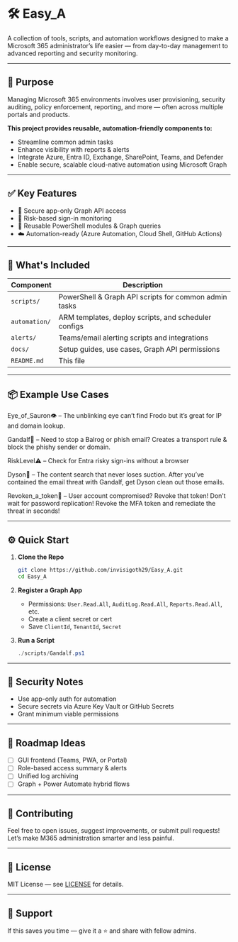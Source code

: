 # 🛠️ Easy_A

A collection of tools, scripts, and automation workflows designed to make a Microsoft 365 administrator’s life easier — from day-to-day management to advanced reporting and security monitoring.

---

## 🚀 Purpose

Managing Microsoft 365 environments involves user provisioning, security auditing, policy enforcement, reporting, and more — often across multiple portals and products.

**This project provides reusable, automation-friendly components to:**

- Streamline common admin tasks
- Enhance visibility with reports & alerts
- Integrate Azure, Entra ID, Exchange, SharePoint, Teams, and Defender
- Enable secure, scalable cloud-native automation using Microsoft Graph

---

## ✅ Key Features

- 🔐 Secure app-only Graph API access
- 🧠 Risk-based sign-in monitoring
- 🧰 Reusable PowerShell modules & Graph queries
- ☁️ Automation-ready (Azure Automation, Cloud Shell, GitHub Actions)


---

## 📁 What's Included

| Component                   | Description                                                  |
|-----------------------------|--------------------------------------------------------------|
| `scripts/`                  | PowerShell & Graph API scripts for common admin tasks        |
| `automation/`               | ARM templates, deploy scripts, and scheduler configs         |
| `alerts/`                   | Teams/email alerting scripts and integrations                |
| `docs/`                     | Setup guides, use cases, Graph API permissions               |
| `README.md`                 | This file                                                   |

---

## 📦 Example Use Cases

Eye_of_Sauron👁️ – The unblinking eye can’t find Frodo but it’s great for IP and domain lookup. 

Gandalf🧙  – Need to stop a Balrog or phish email? Creates a transport rule & block the phishy sender or domain. 

RiskLevel⚠️ – Check for Entra risky sign-ins without a browser 

Dyson💨 – The content search that never loses suction. After you’ve contained the email threat with Gandalf, get Dyson clean out those emails.

Revoken_a_token🎫 – User account compromised? Revoke that token! Don’t wait for password replication! Revoke the MFA token and remediate the threat in seconds!


---

## ⚙️ Quick Start

1. **Clone the Repo**
   ```bash
   git clone https://github.com/invisigoth29/Easy_A.git
   cd Easy_A
   ```

2. **Register a Graph App**
   - Permissions: `User.Read.All`, `AuditLog.Read.All`, `Reports.Read.All`, etc.
   - Create a client secret or cert
   - Save `ClientId`, `TenantId`, `Secret`

3. **Run a Script**
   ```powershell
   ./scripts/Gandalf.ps1
   ```


---

## 🔐 Security Notes

- Use app-only auth for automation
- Secure secrets via Azure Key Vault or GitHub Secrets
- Grant minimum viable permissions

---

## 📌 Roadmap Ideas

- [ ] GUI frontend (Teams, PWA, or Portal)
- [ ] Role-based access summary & alerts
- [ ] Unified log archiving
- [ ] Graph + Power Automate hybrid flows

---

## 🤝 Contributing

Feel free to open issues, suggest improvements, or submit pull requests!  
Let’s make M365 administration smarter and less painful.

---

## 🪪 License

MIT License — see [LICENSE](LICENSE) for details.

---

## 🙏 Support

If this saves you time — give it a ⭐ and share with fellow admins.
